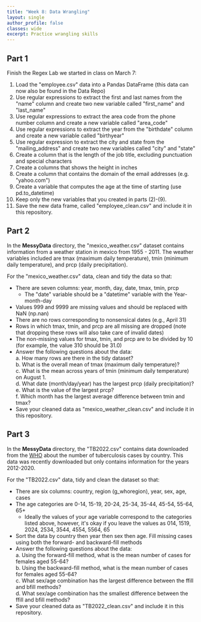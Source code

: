 ```yaml
---
title: "Week 8: Data Wrangling"
layout: single
author_profile: false
classes: wide
excerpt: Practice wrangling skills
---
```


## Part 1

Finish the Regex Lab we started in class on March 7:

1. Load the "employee.csv" data into a Pandas DataFrame (this data can now also be found in the Data Repo)
2. Use regular expressions to extract the first and last names from the "name" column and create two new variable called "first_name" and "last_name"
3. Use regular expressions to extract the area code from the phone number column and create a new variable called "area_code"
4. Use regular expressions to extract the year from the "birthdate" column and create a new variable called "birthyear"
5. Use regular expression to extract the city and state from the "mailing_address" and create two new variables called "city" and "state"
6. Create a column that is the length of the job title, excluding punctuation and special characters
7. Create a columns that shows the height in inches
8. Create a column that contains the domain of the email addresses (e.g. "yahoo.com")
9. Create a variable that computes the age at the time of starting (use pd.to_datetime)
10. Keep only the new variables that you created in parts (2)-(9).  
11. Save the new data frame, called "employee_clean.csv" and include it in this repository.

## Part 2
In the **MessyData** directory, the "mexico_weather.csv" dataset contains information from a weather station in mexico from 1955 - 2011.  The weather variables included are tmax (maximum daily temperature), tmin (minimum daily temperature), and prcp (daily precipitation).  

For the "mexico_weather.csv" data, clean and tidy the data so that: 
- There are seven columns:  year, month, day, date, tmax, tmin, prcp
    - The "date" variable should be a "datetime" variable with the Year-month-day
- Values 999 and 9999 are missing values and should be replaced with NaN (np.nan)
- There are no rows corresponding to nonsensical dates (e.g., April 31)
- Rows in which tmax, tmin, and prcp are all missing are dropped (note that dropping these rows will also take care of invalid dates)
- The non-missing values for tmax, tmin, and prcp are to be divided by 10 (for example, the value 310 should be 31.0)
- Answer the following questions about the data:    
    a. How many rows are there in the tidy dataset?  
    b. What is the overall mean of tmax (maximum daily temperature)?    
    c. What is the mean across years of tmin (minimum daily temperature) on August 1.    
    d. What date (month/day/year) has the largest prcp (daily precipitation)?  
    e. What is the value of the largest prcp?   
    f. Which month has the largest average difference between tmin and tmax?
- Save your cleaned data as "mexico_weather_clean.csv" and include it in this repository.

## Part 3
In the **MessyData** directory, the "TB2022.csv" contains data downloaded from the [WHO](https://www.who.int/teams/global-tuberculosis-programme/data) about the number of tuberculosis cases by country.  This data was recently downloaded but only contains information for the years 2012-2020.  

For the "TB2022.csv" data, tidy and clean the dataset so that:
- There are six columns: country, region (g_whoregion), year, sex, age, cases
- The age categories are 0-14, 15-19, 20-24, 25-34, 35-44, 45-54, 55-64, 65+
    - Ideally the values of your age variable correspond to the categories listed above, however, it's okay if you leave the values as 014, 1519, 2024, 2534, 3544, 4554, 5564, 65
- Sort the data by country then year then sex then age.  Fill missing cases using both the forward- and backward-fill methods
- Answer the following questions about the data:      
        a. Using the forward-fill method, what is the mean number of cases for females aged 55-64?    
        b. Using the backward-fill method, what is the mean number of cases for females aged 55-64?      
        c. What sex/age combination has the largest difference between the ffill and bfill methods?   
        d. What sex/age combination has the smallest difference between the ffill and bfill methods? 
- Save your cleaned data as "TB2022_clean.csv" and include it in this repository.
